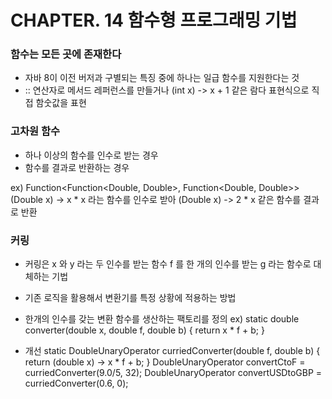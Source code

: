 # CHAPTER. 14 함수형 프로그래밍 기법

### 함수는 모든 곳에 존재한다
  * 자바 8이 이전 버저과 구별되는 특징 중에 하나는 일급 함수를 지원한다는 것
  * :: 연산자로 메서드 레퍼런스를 만들거나 (int x) -> x + 1 같은 람다 표현식으로 직접 함숫값을 표현



### 고차원 함수
  * 하나 이상의 함수를 인수로 받는 경우
  * 함수를 결과로 반환하는 경우
  
ex) Function<Function<Double, Double>, Function<Double, Double>>
(Double x) -> x * x 라는 함수를 인수로 받아 (Double x) -> 2 * x 같은 함수를 결과로 반환



### 커링
  * 커링은 x 와 y 라는 두 인수를 받는 함수 f 를 한 개의 인수를 받는 g 라는 함수로 대체하는 기법
  * 기존 로직을 활용해서 변환기를 특정 상황에 적용하는 방법
  * 한개의 인수를 갖는 변환 함수를 생산하는 팩토리를 정의
ex) static double converter(double x, double f, double b) {
	return x * f + b;
     }

  * 개선
    static DoubleUnaryOperator curriedConverter(double f, double b) {
		  return (double x) -> x * f + b;
    }
    DoubleUnaryOperator convertCtoF = curriedConverter(9.0/5, 32);
    DoubleUnaryOperator convertUSDtoGBP = curriedConverter(0.6, 0);
 
